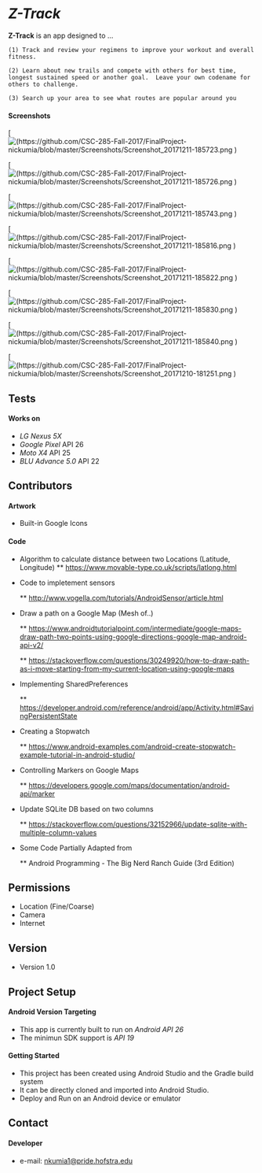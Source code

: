*Z-Track*
======
**Z-Track** is an app designed to ... 
	
	(1) Track and review your regimens to improve your workout and overall fitness.  
	
	(2) Learn about new trails and compete with others for best time, longest sustained speed or another goal.  Leave your own codename for others to challenge.
	
	(3) Search up your area to see what routes are popular around you

#### Screenshots
[![(https://github.com/CSC-285-Fall-2017/FinalProject-nickumia/blob/master/Screenshots/Screenshot_20171211-185723.png )]( https://github.com/CSC-285-Fall-2017/FinalProject-nickumia/blob/master/Screenshots/Screenshot_20171211-185723.png )

[![(https://github.com/CSC-285-Fall-2017/FinalProject-nickumia/blob/master/Screenshots/Screenshot_20171211-185726.png )]( https://github.com/CSC-285-Fall-2017/FinalProject-nickumia/blob/master/Screenshots/Screenshot_20171211-185726.png )

[![(https://github.com/CSC-285-Fall-2017/FinalProject-nickumia/blob/master/Screenshots/Screenshot_20171211-185743.png )]( https://github.com/CSC-285-Fall-2017/FinalProject-nickumia/blob/master/Screenshots/Screenshot_20171211-185743.png )

[![(https://github.com/CSC-285-Fall-2017/FinalProject-nickumia/blob/master/Screenshots/Screenshot_20171211-185816.png )](https://github.com/CSC-285-Fall-2017/FinalProject-nickumia/blob/master/Screenshots/Screenshot_20171211-185816.png )

[![(https://github.com/CSC-285-Fall-2017/FinalProject-nickumia/blob/master/Screenshots/Screenshot_20171211-185822.png )](https://github.com/CSC-285-Fall-2017/FinalProject-nickumia/blob/master/Screenshots/Screenshot_20171211-185822.png )

[![(https://github.com/CSC-285-Fall-2017/FinalProject-nickumia/blob/master/Screenshots/Screenshot_20171211-185830.png )](https://github.com/CSC-285-Fall-2017/FinalProject-nickumia/blob/master/Screenshots/Screenshot_20171211-185830.png )

[![(https://github.com/CSC-285-Fall-2017/FinalProject-nickumia/blob/master/Screenshots/Screenshot_20171211-185840.png )](https://github.com/CSC-285-Fall-2017/FinalProject-nickumia/blob/master/Screenshots/Screenshot_20171211-185840.png )

[![(https://github.com/CSC-285-Fall-2017/FinalProject-nickumia/blob/master/Screenshots/Screenshot_20171210-181251.png )]( https://github.com/CSC-285-Fall-2017/FinalProject-nickumia/blob/master/Screenshots/Screenshot_20171210-181251.png )


<!-- #### App Stores *(add this section if deploy to Google Play store only)*
<!-- edit this image location -->
<!-- [![Get it on Google Play](https://raw.github.com/repat/README-template/master/googleplay.png)](https://play.google.com/store/apps) -->


## Tests
#### Works on
* *LG Nexus 5X* 
* *Google Pixel* API 26
* *Moto X4* API 25
* *BLU Advance 5.0* API 22

## Contributors
#### Artwork
* Built-in Google Icons

#### Code
* Algorithm to calculate distance between two Locations (Latitude, Longitude)
	** https://www.movable-type.co.uk/scripts/latlong.html

* Code to impletement sensors

	** http://www.vogella.com/tutorials/AndroidSensor/article.html

* Draw a path on a Google Map (Mesh of..)

	** https://www.androidtutorialpoint.com/intermediate/google-maps-draw-path-two-points-using-google-directions-google-map-android-api-v2/

	** https://stackoverflow.com/questions/30249920/how-to-draw-path-as-i-move-starting-from-my-current-location-using-google-maps

* Implementing SharedPreferences

	** https://developer.android.com/reference/android/app/Activity.html#SavingPersistentState

* Creating a Stopwatch

	** https://www.android-examples.com/android-create-stopwatch-example-tutorial-in-android-studio/

* Controlling Markers on Google Maps

	** https://developers.google.com/maps/documentation/android-api/marker

* Update SQLite DB based on two columns

	** https://stackoverflow.com/questions/32152966/update-sqlite-with-multiple-column-values

* Some Code Partially Adapted from

	** Android Programming - The Big Nerd Ranch Guide (3rd Edition)

## Permissions
* Location (Fine/Coarse)
* Camera
* Internet

## Version 
* Version 1.0

## Project Setup
#### Android Version Targeting
* This app is currently built to run on *Android API 26*
* The minimun SDK support is *API 19* 

#### Getting Started
* This project has been created using Android Studio and the Gradle build system 
* It can be directly cloned and imported into Android Studio.
* Deploy and Run on an Android device or emulator

## Contact
#### Developer
* e-mail: nkumia1@pride.hofstra.edu
